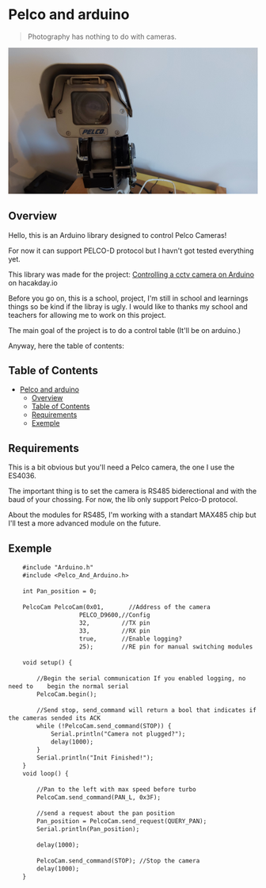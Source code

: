 # Pelco and arduino

> Photography has nothing to do with cameras.

![A Pelco Camera](the%20eye%20of%20sauron.jpg)

## Overview

Hello, this is an Arduino library designed to control Pelco Cameras!

For now it can support PELCO-D protocol but I havn't got tested everything yet.

This library was made for the project: [Controlling a cctv camera on Arduino](https://hackaday.io/project/183986-controlling-a-cctv-camera-with-arduino) on hacakday.io

Before you go on, this is a school, project, I'm still in school and learnings things so be kind if the libray is ugly. I would like to thanks my school and teachers for allowing me to work on this project.

The main goal of the project is to do a control table (It'll be on arduino.)

Anyway, here the table of contents:

## Table of Contents
- [Pelco and arduino](#pelco-and-arduino)
  - [Overview](#overview)
  - [Table of Contents](#table-of-contents)
  - [Requirements](#requirements)
  - [Exemple](#exemple)


## Requirements

This is a bit obvious but you'll need a Pelco camera, the one I use the ES4036.

The important thing is to set the camera is RS485 biderectional and with the baud of your chossing. For now, the lib only support Pelco-D protocol.

About the modules for RS485, I'm working with a standart MAX485 chip but I'll test a more advanced module on the future.

## Exemple

```arduino
    #include "Arduino.h"
    #include <Pelco_And_Arduino.h>

    int Pan_position = 0;

    PelcoCam PelcoCam(0x01,       //Address of the camera
                    PELCO_D9600,//Config
                    32,         //TX pin
                    33,         //RX pin
                    true,       //Enable logging?
                    25);        //RE pin for manual switching modules

    void setup() {

        //Begin the serial communication If you enabled logging, no need to    begin the normal serial
        PelcoCam.begin(); 

        //Send stop, send_command will return a bool that indicates if the cameras sended its ACK
        while (!PelcoCam.send_command(STOP)) { 
            Serial.println("Camera not plugged?");
            delay(1000);
        }
        Serial.println("Init Finished!");
    }
    void loop() {
    
        //Pan to the left with max speed before turbo
        PelcoCam.send_command(PAN_L, 0x3F); 

        //send a request about the pan position
        Pan_position = PelcoCam.send_request(QUERY_PAN);   
        Serial.println(Pan_position);

        delay(1000);
        
        PelcoCam.send_command(STOP); //Stop the camera
        delay(1000);
    }
```